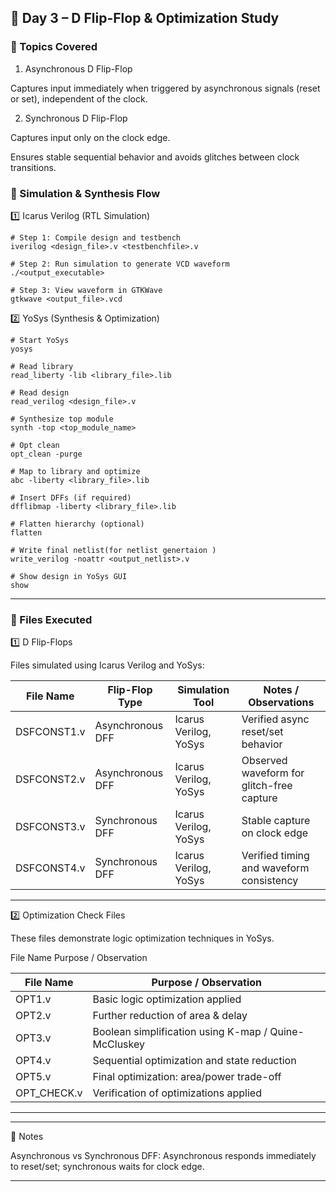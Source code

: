## 📘 Day 3 – D Flip-Flop & Optimization Study

### 🔹 Topics Covered

1. Asynchronous D Flip-Flop

Captures input immediately when triggered by asynchronous signals (reset or set), independent of the clock.



2. Synchronous D Flip-Flop

Captures input only on the clock edge.

Ensures stable sequential behavior and avoids glitches between clock transitions.


### 🔹 Simulation & Synthesis Flow

1️⃣ Icarus Verilog (RTL Simulation)
```
# Step 1: Compile design and testbench
iverilog <design_file>.v <testbenchfile>.v

# Step 2: Run simulation to generate VCD waveform
./<output_executable>

# Step 3: View waveform in GTKWave
gtkwave <output_file>.vcd
```
2️⃣ YoSys (Synthesis & Optimization)
```
# Start YoSys
yosys

# Read library
read_liberty -lib <library_file>.lib

# Read design
read_verilog <design_file>.v

# Synthesize top module
synth -top <top_module_name>

# Opt clean 
opt_clean -purge

# Map to library and optimize
abc -liberty <library_file>.lib

# Insert DFFs (if required)
dfflibmap -liberty <library_file>.lib

# Flatten hierarchy (optional)
flatten

# Write final netlist(for netlist genertaion )
write_verilog -noattr <output_netlist>.v

# Show design in YoSys GUI
show
```


---

### 🔹 Files Executed

1️⃣ D Flip-Flops

Files simulated using Icarus Verilog and YoSys:

| File Name   | Flip-Flop Type        | Simulation Tool         | Notes / Observations                        |
|------------|---------------------|------------------------|--------------------------------------------|
| DSFCONST1.v | Asynchronous DFF    | Icarus Verilog, YoSys  | Verified async reset/set behavior          |
| DSFCONST2.v | Asynchronous DFF    | Icarus Verilog, YoSys  | Observed waveform for glitch-free capture |
| DSFCONST3.v | Synchronous DFF     | Icarus Verilog, YoSys  | Stable capture on clock edge               |
| DSFCONST4.v | Synchronous DFF     | Icarus Verilog, YoSys  | Verified timing and waveform consistency  |
---

2️⃣ Optimization Check Files

These files demonstrate logic optimization techniques in YoSys.


File Name	Purpose / Observation

| File Name     | Purpose / Observation                         |
|--------------|-----------------------------------------------|
| OPT1.v        | Basic logic optimization applied              |
| OPT2.v        | Further reduction of area & delay            |
| OPT3.v        | Boolean simplification using K-map / Quine-McCluskey |
| OPT4.v        | Sequential optimization and state reduction |
| OPT5.v        | Final optimization: area/power trade-off    |
| OPT_CHECK.v   | Verification of optimizations applied        |


---


---

🔹 Notes

Asynchronous vs Synchronous DFF: Asynchronous responds immediately to reset/set; synchronous waits for clock edge.

---

